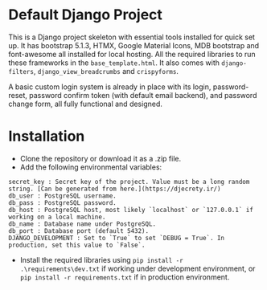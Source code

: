 # Default Django Project

This is a Django project skeleton with essential tools installed for quick set up. It has bootstrap 5.1.3, HTMX, Google Material Icons, MDB bootstrap and font-awesome all installed for local hosting. All the required libraries to run these frameworks in the `base_template.html`. It also comes with `django-filters`, `django_view_breadcrumbs` and `crispyforms`.

A basic custom login system is already in place with its login, password-reset, password confirm token (with default email backend), and password change form, all fully functional and designed.

# Installation
- Clone the repository or download it as a .zip file.
- Add the following environmental variables:
```
secret_key : Secret key of the project. Value must be a long random string. [Can be generated from here.](https://djecrety.ir/)
db_user : PostgreSQL username.
db_pass : PostgreSQL password.
db_host : PostgreSQL host, most likely `localhost` or `127.0.0.1` if working on a local machine.
db_name : Database name under PostgreSQL.
db_port : Database port (default 5432).
DJANGO_DEVELOPMENT : Set to `True` to set `DEBUG = True`. In production, set this value to `False`.
```
- Install the required libraries using `pip install -r .\requirements\dev.txt` if working under development environment, or `pip install -r requirements.txt` if in production environment.
